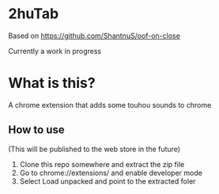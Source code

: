 # 2huTab

Based on https://github.com/ShantnuS/oof-on-close

Currently a work in progress

# What is this?
A chrome extension that adds some touhou sounds to chrome

## How to use
(This will be published to the web store in the future)

1) Clone this repo somewhere and extract the zip file
2) Go to chrome://extensions/ and enable developer mode
3) Select Load unpacked and point to the extracted foler
